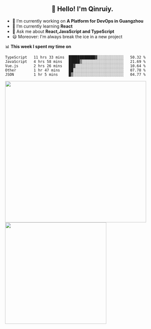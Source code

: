 <h2 align="center">👋 Hello! I'm Qinruiy.</h2>


- 🔭 I’m currently working on **A Platform for DevOps in Guangzhou**
- 🌱 I’m currently learning **React**
- 💬 Ask me about **React,JavaScript and TypeScript**
- 😃 Moreover: I'm always break the ice in a new project

📊 **This week I spent my time on**

<!--START_SECTION:waka-->
```text
TypeScript   11 hrs 33 mins  ████████████▓░░░░░░░░░░░░   50.32 % 
JavaScript   4 hrs 58 mins   █████▒░░░░░░░░░░░░░░░░░░░   21.69 % 
Vue.js       2 hrs 26 mins   ██▓░░░░░░░░░░░░░░░░░░░░░░   10.64 % 
Other        1 hr 47 mins    ██░░░░░░░░░░░░░░░░░░░░░░░   07.78 % 
JSON         1 hr 5 mins     █▒░░░░░░░░░░░░░░░░░░░░░░░   04.77 % 
```
<!--END_SECTION:waka-->

<p>
<img align="left" width="460" src="https://github-readme-stats.vercel.app/api?username=Qinruiy&custom_title=Qrinruiy's Github Stats&theme=graywhite&hide_border=true"/> <img align="left" width="330" src="https://github-readme-stats.vercel.app/api/top-langs/?username=Qinruiy&layout=compact&theme=graywhite&hide_border=true"/>
</p>

